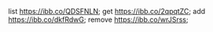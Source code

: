 list https://ibb.co/QDSFNLN;
get https://ibb.co/2qpqtZC;
add https://ibb.co/dkfRdwG;
remove https://ibb.co/wrJSrss;

